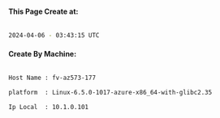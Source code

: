 
   
#### This Page Create at:

```bash

2024-04-06 - 03:43:15 UTC

```

#### Create By Machine:

```bash

Host Name : fv-az573-177

platform  : Linux-6.5.0-1017-azure-x86_64-with-glibc2.35

Ip Local  : 10.1.0.101

```

